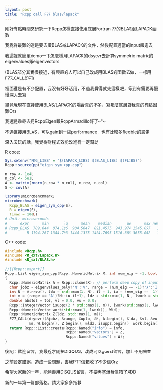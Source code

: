 ```yaml
---
layout: post
title: "Rcpp call F77 blas/lapack"
---
```


剛好有點時間來研究一下Rcpp怎樣直接使用底層Fortran 77的BLAS跟LAPACK函數

我覺得最難的還是要去讀BLAS或LAPACK的文件，然後配置適當的input餵進去

我這裡就簡單demo一下怎麼樣用LAPACK的dsyevr去計算symmetric matrix的eigenvalues跟eigenvectors

(BLAS部分其實很接近，有興趣的人可以自己改成用BLAS的函數去做，一樣用F77_CALL即可)

裡面還是有不少配置，我沒有好好活用，不過我覺得就先這樣吧，等到有需要再慢慢深入去寫

畢竟我現在直接使用BLAS/LAPACK的場合真的不多，寫那麼底層對我真的有點困難Orz

我還是乖乖去用RcppEigen跟RcppArmadillo好了~"~

不過直接用BLAS，可以gain到一些performance，也有比較多flexible的設定

深入去玩的話，我覺得對程式效能改進有一定幫助

R code:

``` R
Sys.setenv("PKG_LIBS" = "$(LAPACK_LIBS) $(BLAS_LIBS) $(FLIBS)")
Rcpp::sourceCpp("eigen_sym_cpp.cpp")

n_row <- 1e4L
n_col <- 5e1L
A <- matrix(rnorm(n_row * n_col), n_row, n_col)
S <- cov(A)

library(microbenchmark)
microbenchmark(
  Rcpp_BLAS = eigen_sym_cpp(S),
  R = eigen(S),
  times = 100L)
# Unit: microseconds
#      expr      min       lq      mean    median       uq      max neval
# Rcpp_BLAS  789.644  874.196  904.5647  891.4575  943.974 1545.057   100
#         R 1194.267 1344.793 1444.1375 1404.7695 1516.385 3655.062   100
```

C++ code:

``` c++
#include <Rcpp.h>
#include <R_ext/Lapack.h>
#include <R_ext/BLAS.h>
 
//[[Rcpp::export]]
Rcpp::List eigen_sym_cpp(Rcpp::NumericMatrix X, int num_eig = -1, bool eigenvalues_only = false, double tol = 1.5e-8)
{
  Rcpp::NumericMatrix A = Rcpp::clone(X); // perform deep copy of input
  char jobz = eigenvalues_only?'N':'V', range = (num_eig == -1)?'A':'I', uplo = 'U';
  int N = A.nrow(), lda = std::max(1, N), il = 1, iu = (num_eig == -1)?N:num_eig;
  int m = (range == 'A')?N:(iu-il+1), ldz = std::max(1, N), lwork = std::max(1, 26*N), liwork = std::max(1, 10*N), info = 0;
  double abstol = tol, vl = 0.0, vu = 0.0;
  Rcpp::IntegerVector isuppz(2 * std::max(1, m)), iwork(std::max(1, lwork));
  Rcpp::NumericVector work(std::max(1, lwork)), W(N);
  Rcpp::NumericMatrix Z(ldz, std::max(1, m));
  F77_CALL(dsyevr)(&jobz, &range, &uplo, &N, A.begin(), &lda, &vl, &vu, &il, &iu, &abstol,
           &m, W.begin(), Z.begin(), &ldz, isuppz.begin(), work.begin(), &lwork, iwork.begin(), &liwork, &info);
  return Rcpp::List::create(Rcpp::Named("info") = info,
                            Rcpp::Named("vectors") = Z,
                            Rcpp::Named("values") = W);
}
```

後記：歡迎留言，我最近才剛把DISQUS，改成可以guest留言，加上不用審查

之前設定錯誤，造成一些問題，害我PTT信箱收了不少信Orz

希望大家新的一年，能夠善用DISQUS留言，不要再塞爆我信箱了XDD

新的一年第一篇部落格，請大家多多指教
